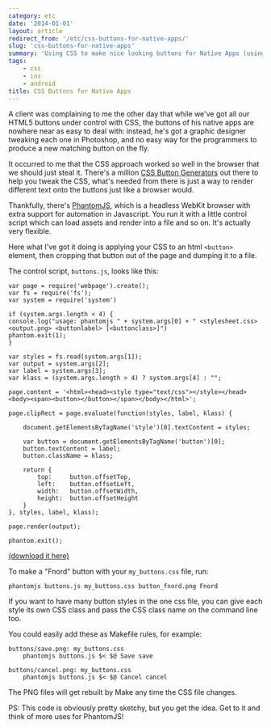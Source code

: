 ```yaml
---
category: etc
date: '2014-01-01'
layout: article
redirect_from: '/etc/css-buttons-for-native-apps/'
slug: 'css-buttons-for-native-apps'
summary: 'Using CSS to make nice looking buttons for Native Apps (using PhantomJS)'
tags:
    - css
    - ios
    - android
title: CSS Buttons for Native Apps
---
```


A client was complaining to me the other day that while we've got all
our HTML5 buttons under control with CSS, the buttons of his native apps
are nowhere near as easy to deal with: instead, he's got a graphic
designer tweaking each one in Photoshop, and no easy way for the
programmers to produce a new matching button on the fly.

It occurred to me that the CSS approach worked so well in the browser
that we should just steal it. There's a million [CSS Button
Generators](http://google.com/search?q=css+button+generator) out there
to help you tweak the CSS, what's needed from there is just a way to
render different text onto the buttons just like a browser would.

Thankfully, there's [PhantomJS](http://phantomjs.org/), which is a
headless WebKit browser with extra support for automation in Javascript.
You run it with a little control script which can load assets and render
into a file and so on. It's actually very flexible.

Here what I've got it doing is applying your CSS to an html `<button>`
element, then cropping that button out of the page and dumping it to a
file.

The control script, `buttons.js`, looks like this:

~~~
var page = require('webpage').create();
var fs = require('fs');
var system = require('system')

if (system.args.length < 4) {
console.log("usage: phantomjs " + system.args[0] + " <stylesheet.css> <output.png> <buttonlabel> [<buttonclass>]")
phantom.exit(1);
}

var styles = fs.read(system.args[1]);
var output = system.args[2];
var label = system.args[3];
var klass = (system.args.length > 4) ? system.args[4] : "";

page.content = '<html><head><style type="text/css"></style></head><body><span><button></button></span></body></html>';

page.clipRect = page.evaluate(function(styles, label, klass) {

    document.getElementsByTagName('style')[0].textContent = styles;

    var button = document.getElementsByTagName('button')[0];
    button.textContent = label;
    button.className = klass;

    return {
        top:     button.offsetTop,
        left:    button.offsetLeft,
        width:   button.offsetWidth,
        height:  button.offsetHeight
    }
}, styles, label, klass);

page.render(output);

phantom.exit();
~~~

<a href="buttons.js">(download it here)</a>

To make a "Fnord" button with your `my_buttons.css` file, run:

    phantomjs buttons.js my_buttons.css button_fnord.png Fnord

If you want to have many button styles in the one css file, you can give
each style its own CSS class and pass the CSS class name on the command
line too.

You could easily add these as Makefile rules, for example:

~~~
buttons/save.png: my_buttons.css
    phantomjs buttons.js $< $@ Save save

buttons/cancel.png: my_buttons.css
    phantomjs buttons.js $< $@ Cancel cancel
~~~

The PNG files will get rebuilt by Make any time the CSS file changes.

PS: This code is obviously pretty sketchy, but you get the idea. Get to
it and think of more uses for PhantomJS!
